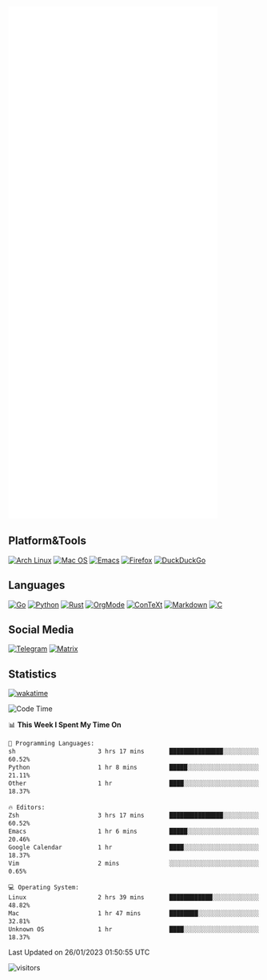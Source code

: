 ![Metrics](https://github.com/SteamedFish/SteamedFish/blob/master/github-metrics.svg)

## Platform&Tools

[![Arch Linux](https://img.shields.io/badge/ArchLinux-1793D1?logo=arch-linux&logoColor=fff&style=flat-square)](https://archlinux.org/)
[![Mac OS](https://img.shields.io/badge/MacOS-000000?style=flat-square&logo=macos&logoColor=F0F0F0)](https://www.apple.com/macos/)
[![Emacs](https://img.shields.io/badge/Emacs-%237F5AB6.svg?&style=flat-square&logo=gnu-emacs&logoColor=white)](https://www.gnu.org/software/emacs/)
[![Firefox](https://img.shields.io/badge/Firefox-FF7139?style=flat-square&logo=Firefox-Browser&logoColor=white)](https://firefox.com/)
[![DuckDuckGo](https://img.shields.io/badge/DuckDuckGo-DE5833?style=flat-square&logo=DuckDuckGo&logoColor=white)](https://duckduckgo.com/)

## Languages

[![Go](https://img.shields.io/badge/Golang-%2300ADD8.svg?style=flat-square&logo=go&logoColor=white)](https://golang.org/)
[![Python](https://img.shields.io/badge/Python-3670A0?style=flat-square&logo=python&logoColor=ffdd54)](https://www.python.org/)
[![Rust](https://img.shields.io/badge/Rust-%23000000.svg?style=flat-square&logo=rust&logoColor=white)](https://www.rust-lang.org/)
[![OrgMode](https://img.shields.io/badge/OrgMode-%23000000.svg?style=flat-square&logo=org&logoColor=white)](https://orgmode.org/)
[![ConTeXt](https://img.shields.io/badge/ConTeXt-%23008080.svg?style=flat-square&logo=latex&logoColor=white)](https://contextgarden.net/)
[![Markdown](https://img.shields.io/badge/MarkDown-%23000000.svg?style=flat-square&logo=markdown&logoColor=white)](https://daringfireball.net/projects/markdown/)
[![C](https://img.shields.io/badge/C-%2300599C.svg?style=flat-square&logo=c&logoColor=white)](https://www.iso.org/standard/74528.html)

## Social Media
[![Telegram](https://img.shields.io/badge/SteamedFish-2CA5E0?style=social&logo=telegram&logoColor=white)](https://t.me/SteamedFish)
[![Matrix](https://img.shields.io/badge/SteamedFish-2CA5E0?style=social&logo=matrix&logoColor=black)](https://matrix.to/#/@i:steamedfish.org)

## Statistics
[![wakatime](https://wakatime.com/badge/user/168280d6-fcf2-4b4f-ad3a-dc4612f35b38.svg)](https://wakatime.com/@168280d6-fcf2-4b4f-ad3a-dc4612f35b38)

<!--START_SECTION:waka-->
![Code Time](http://img.shields.io/badge/Code%20Time-2%2C261%20hrs%2012%20mins-blue)

📊 **This Week I Spent My Time On** 

```text
💬 Programming Languages: 
sh                       3 hrs 17 mins       ███████████████░░░░░░░░░░   60.52% 
Python                   1 hr 8 mins         █████░░░░░░░░░░░░░░░░░░░░   21.11% 
Other                    1 hr                ████░░░░░░░░░░░░░░░░░░░░░   18.37%

🔥 Editors: 
Zsh                      3 hrs 17 mins       ███████████████░░░░░░░░░░   60.52% 
Emacs                    1 hr 6 mins         █████░░░░░░░░░░░░░░░░░░░░   20.46% 
Google Calendar          1 hr                ████░░░░░░░░░░░░░░░░░░░░░   18.37% 
Vim                      2 mins              ░░░░░░░░░░░░░░░░░░░░░░░░░   0.65%

💻 Operating System: 
Linux                    2 hrs 39 mins       ████████████░░░░░░░░░░░░░   48.82% 
Mac                      1 hr 47 mins        ████████░░░░░░░░░░░░░░░░░   32.81% 
Unknown OS               1 hr                ████░░░░░░░░░░░░░░░░░░░░░   18.37%

```


 Last Updated on 26/01/2023 01:50:55 UTC
<!--END_SECTION:waka-->

![visitors](https://visitor-badge.laobi.icu/badge?page_id=SteamedFish.SteamedFish)
